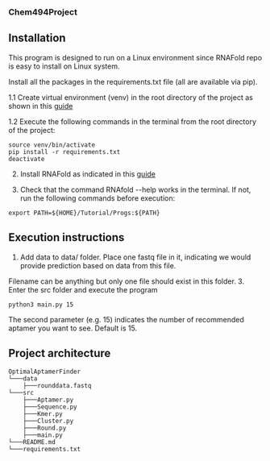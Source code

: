 ### Chem494Project
## Installation
This program is designed to run on a Linux environment since RNAFold repo is easy to install on Linux system.

Install all the packages in the requirements.txt file (all are available via pip).

1.1 Create virtual environment (venv) in the root directory of the project as shown in this [guide](https://docs.python.org/3/library/venv.html)

1.2 Execute the following commands in the terminal from the root directory of the project:
```
source venv/bin/activate
pip install -r requirements.txt
deactivate
```
2. Install RNAFold as indicated in this [guide](https://algosb2019.sciencesconf.org/data/RNAtutorial.pdf)

3. Check that the command RNAfold --help works in the terminal. If not, run the following commands before execution:

```
export PATH=${HOME}/Tutorial/Progs:${PATH}
```

## Execution instructions
1. Add data to data/ folder.
Place one fastq file in it, indicating we would provide prediction based on data from this file.

Filename can be anything but only one file should exist in this folder.
3. Enter the src folder and execute the program
```
python3 main.py 15
```
The second parameter (e.g. 15) indicates the number of recommended aptamer you want to see. Default is 15.
## Project architecture

```
OptimalAptamerFinder
└───data
    ├───rounddata.fastq
└───src
    ├───Aptamer.py
    ├───Sequence.py
    ├───Kmer.py
    ├───Cluster.py
    ├───Round.py
    ├───main.py
└───README.md
└───requirements.txt
```
